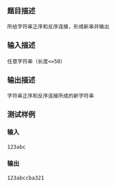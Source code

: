 ### 题目描述
```
所给字符串正序和反序连接，形成新串并输出
```

### 输入描述

```
任意字符串（长度<=50）
```
### 输出描述

```
字符串正序和反序连接所成的新字符串
```

### 测试样例
#### 输入
```
123abc

```
#### 输出
```
123abccba321
```
